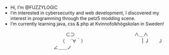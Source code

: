 - Hi, I’m @FUZZYLOGlC
- I’m interested in cybersecurity and web development, I discovered my interest in programming through the petz5 modding scene.
- I’m currently learning java, css & php at Kvinnofolkhögskolan in Sweden!




　　　　　　　　　　　　　　⊂⊃
　　　　　　　　　　　　　∧＿∧ 　
　　　　　　　　　　　　（　 ´∀｀）
　　　　　　　　　　　　 | Ｊ　　Ｊ
　　　　　　　　　　　  ∠＿＿ノ　

